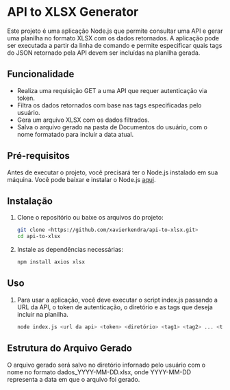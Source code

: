 # API to XLSX Generator

Este projeto é uma aplicação Node.js que permite consultar uma API e gerar uma planilha no formato XLSX com os dados retornados. A aplicação pode ser executada a partir da linha de comando e permite especificar quais tags do JSON retornado pela API devem ser incluídas na planilha gerada.

## Funcionalidade

- Realiza uma requisição GET a uma API que requer autenticação via token.
- Filtra os dados retornados com base nas tags especificadas pelo usuário.
- Gera um arquivo XLSX com os dados filtrados.
- Salva o arquivo gerado na pasta de Documentos do usuário, com o nome formatado para incluir a data atual.

## Pré-requisitos

Antes de executar o projeto, você precisará ter o Node.js instalado em sua máquina. Você pode baixar e instalar o Node.js [aqui](https://nodejs.org/).

## Instalação

1. Clone o repositório ou baixe os arquivos do projeto:

   ```bash
   git clone <https://github.com/xavierkendra/api-to-xlsx.git>
   cd api-to-xlsx

2. Instale as dependências necessárias: 
   ```bash
   npm install axios xlsx

## Uso

1. Para usar a aplicação, você deve executar o script index.js passando a URL da API, o token de autenticação, o diretório e as tags que deseja incluir na planilha.
   ```bash
   node index.js <url da api> <token> <diretório> <tag1> <tag2> ... <tagN>

## Estrutura do Arquivo Gerado

O arquivo gerado será salvo no diretório infornado pelo usuário com o nome no formato dados_YYYY-MM-DD.xlsx, onde YYYY-MM-DD representa a data em que o arquivo foi gerado.